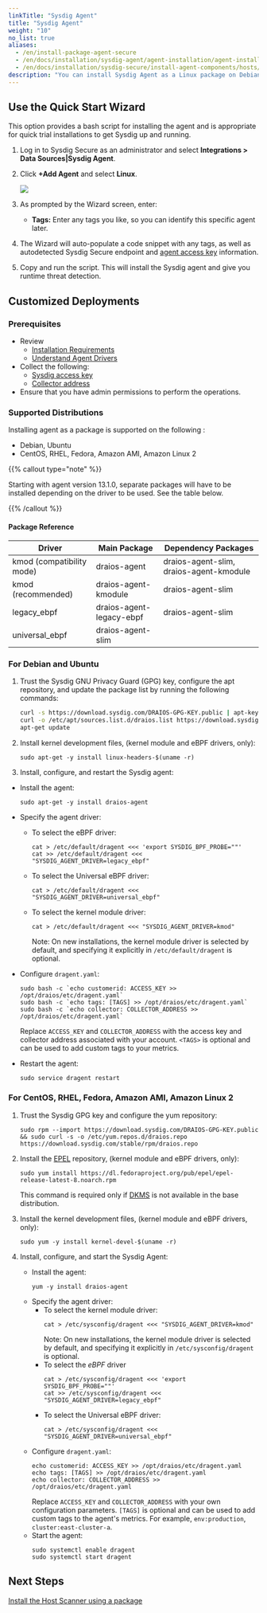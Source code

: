 ```yaml
---
linkTitle: "Sysdig Agent"
title: "Sysdig Agent"
weight: "10"
no_list: true
aliases:
  - /en/install-package-agent-secure
  - /en/docs/installation/sysdig-agent/agent-installation/agent-install-manual-linux-installation/
  - /en/docs/installation/sysdig-secure/install-agent-components/hosts/packages/sysdig-agent/
description: "You can install Sysdig Agent as a Linux package on Debian, Ubuntu, CentOS, RHEL, Fedora, Amazon AMI, and Amazon Linux 2."
---
```


## Use the Quick Start Wizard

This option provides a bash script for installing the agent and is appropriate for quick trial installations to get Sysdig up and running.

1. Log in to Sysdig Secure as an administrator and select **Integrations > Data Sources|Sysdig Agent**.

2. Click **+Add Agent** and select **Linux**.

   ![](/image/wizard_package.png)

3. As prompted by the Wizard screen, enter:

   * **Tags:** Enter any tags you like, so you can identify this specific agent later.

4. The Wizard will auto-populate a code snippet with any tags, as well as autodetected Sysdig Secure endpoint and  [agent access key](/en/agent-access-key/) information.



5. Copy and run the script. This will install the Sysdig agent and give you runtime threat detection.

## Customized Deployments

### Prerequisites

- Review
   - [Installation Requirements](/en/install-requirements-monitor)
   - [Understand Agent Drivers](/en/understand-agent-drivers)
- Collect the following:
   - [Sysdig access key](/en/docs/administration/administration-settings/agent-installation-overview-and-key/)
   - [Collector address](/en/docs/administration/saas-regions-and-ip-ranges/)
- Ensure that you have admin permissions to perform the operations.

### Supported Distributions

Installing agent as a package is supported on the following :

- Debian, Ubuntu
- CentOS, RHEL, Fedora, Amazon AMI, Amazon Linux 2

{{% callout type="note" %}}

Starting with agent version 13.1.0, separate packages will have to be installed depending on the driver to be used.
See the table below.

{{% /callout %}}

#### Package Reference

| Driver                    | Main Package             | Dependency Packages                     |
|---------------------------|--------------------------|-----------------------------------------|
| kmod (compatibility mode) | draios-agent             | draios-agent-slim, draios-agent-kmodule |
| kmod (recommended)        | draios-agent-kmodule     | draios-agent-slim                       |
| legacy_ebpf               | draios-agent-legacy-ebpf | draios-agent-slim                       |
| universal_ebpf            | draios-agent-slim        |                                         |


### For Debian and Ubuntu

1. Trust the Sysdig GNU Privacy Guard (GPG) key, configure the apt repository, and update the package list by running the following commands:

   ```bash
   curl -s https://download.sysdig.com/DRAIOS-GPG-KEY.public | apt-key add -
   curl -o /etc/apt/sources.list.d/draios.list https://download.sysdig.com/stable/deb/draios.list
   apt-get update
   ```

2. Install kernel development files, (kernel module and eBPF drivers, only):

   ```Shell
   sudo apt-get -y install linux-headers-$(uname -r)
   ```

3.  Install, configure, and restart the Sysdig agent:
- Install the agent:
  ```Shell
  sudo apt-get -y install draios-agent
  ```
- Specify the agent driver:
   - To select the eBPF driver:
     ```Shell
     cat > /etc/default/dragent <<< 'export SYSDIG_BPF_PROBE=""'
     cat >> /etc/default/dragent <<< "SYSDIG_AGENT_DRIVER=legacy_ebpf"
     ```
   - To select the Universal eBPF driver:
     ```Shell
     cat > /etc/default/dragent <<< "SYSDIG_AGENT_DRIVER=universal_ebpf"
     ```
   - To select the kernel module driver:
     ```Shell
     cat > /etc/default/dragent <<< "SYSDIG_AGENT_DRIVER=kmod"
     ```
     Note: On new installations, the kernel module driver is selected by default, and specifying it explicitly in `/etc/default/dragent` is optional.

- Configure `dragent.yaml`:
  ```Shell
  sudo bash -c `echo customerid: ACCESS_KEY >> /opt/draios/etc/dragent.yaml`
  sudo bash -c `echo tags: [TAGS] >> /opt/draios/etc/dragent.yaml`
  sudo bash -c `echo collector: COLLECTOR_ADDRESS >> /opt/draios/etc/dragent.yaml`
  ```
  Replace `ACCESS_KEY` and `COLLECTOR_ADDRESS` with the access key and collector address associated with your account. `<TAGS>` is optional and can be used to add custom tags to your metrics.

- Restart the agent:
  ```Shell
  sudo service dragent restart
  ```

### **For CentOS, RHEL, Fedora, Amazon AMI, Amazon Linux 2**

1. Trust the Sysdig GPG key and configure the yum repository:

   ```Shell
   sudo rpm --import https://download.sysdig.com/DRAIOS-GPG-KEY.public && sudo curl -s -o /etc/yum.repos.d/draios.repo https://download.sysdig.com/stable/rpm/draios.repo
   ```

2. Install the [EPEL](https://docs.fedoraproject.org/en-US/epel/) repository, (kernel module and eBPF drivers, only):

   ```Shell
   sudo yum install https://dl.fedoraproject.org/pub/epel/epel-release-latest-8.noarch.rpm
   ```

   This command is required only if [DKMS](https://en.wikipedia.org/wiki/Dynamic_Kernel_Module_Support) is not available in the base distribution.

3. Install the kernel development files, (kernel module and eBPF drivers, only):

   ```Shell
   sudo yum -y install kernel-devel-$(uname -r)
   ```

4. Install, configure, and start the Sysdig Agent:
   - Install the agent:
     ```Shell
     yum -y install draios-agent
     ```
   - Specify the agent driver:
      - To select the kernel module driver:
        ```Shell
        cat > /etc/sysconfig/dragent <<< "SYSDIG_AGENT_DRIVER=kmod"
        ```
        Note: On new installations, the kernel module driver is selected by default, and specifying it explicitly in `/etc/sysconfig/dragent` is optional.
      - To select the <i>eBPF</i> driver
        ```Shell
        cat > /etc/sysconfig/dragent <<< 'export SYSDIG_BPF_PROBE=""'
        cat >> /etc/sysconfig/dragent <<< "SYSDIG_AGENT_DRIVER=legacy_ebpf"
        ```
      - To select the Universal eBPF driver:
        ```Shell
        cat > /etc/sysconfig/dragent <<< "SYSDIG_AGENT_DRIVER=universal_ebpf"
        ```
   - Configure `dragent.yaml`:
     ```Shell
     echo customerid: ACCESS_KEY >> /opt/draios/etc/dragent.yaml
     echo tags: [TAGS] >> /opt/draios/etc/dragent.yaml
     echo collector: COLLECTOR_ADDRESS >> /opt/draios/etc/dragent.yaml
     ```
     Replace `ACCESS_KEY` and `COLLECTOR_ADDRESS` with your own configuration parameters. `[TAGS]` is optional and can be used to add custom tags to the agent's metrics.  For example, `env:production`, `cluster:east-cluster-a`.
   - Start the agent:
     ```Shell
     sudo systemctl enable dragent
     sudo systemctl start dragent
     ```

## Next Steps

[Install the Host Scanner using a package](/en/install-package-host-scanner)
